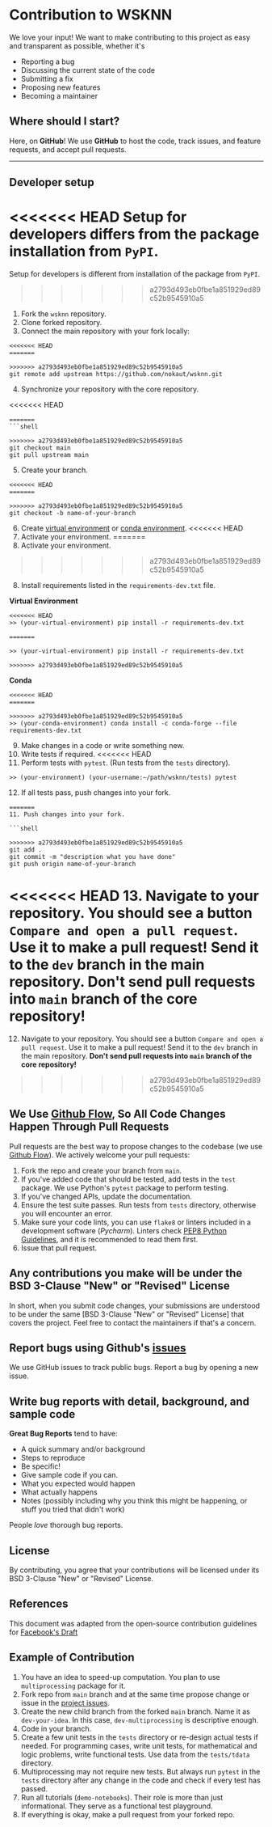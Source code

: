 # Contribution to WSKNN

We love your input! We want to make contributing to this project as easy and transparent as possible, whether it's

* Reporting a bug
* Discussing the current state of the code
* Submitting a fix
* Proposing new features
* Becoming a maintainer

## Where should I start?

Here, on **GitHub**! We use **GitHub** to host the code, track issues, and feature requests, and accept pull requests.

---

## Developer setup

<<<<<<< HEAD
Setup for developers differs from the package installation from `PyPI`.
=======
Setup for developers is different from installation of the package from `PyPI`. 
>>>>>>> a2793d493eb0fbe1a851929ed89c52b9545910a5

1. Fork the `wsknn` repository.
2. Clone forked repository.
3. Connect the main repository with your fork locally:

```shell
<<<<<<< HEAD
=======

>>>>>>> a2793d493eb0fbe1a851929ed89c52b9545910a5
git remote add upstream https://github.com/nokaut/wsknn.git

```

4. Synchronize your repository with the core repository.

<<<<<<< HEAD

```shell
=======
```shell

>>>>>>> a2793d493eb0fbe1a851929ed89c52b9545910a5
git checkout main
git pull upstream main

```

5. Create your branch.

```shell
<<<<<<< HEAD
=======

>>>>>>> a2793d493eb0fbe1a851929ed89c52b9545910a5
git checkout -b name-of-your-branch

```

6. Create [virtual environment](https://docs.python.org/3/library/venv.htmlc) or [conda environment](https://docs.conda.io/projects/conda/en/latest/user-guide/tasks/manage-environments.html#creating-an-environment-with-commands).
<<<<<<< HEAD
7. Activate your environment.
=======
7. Activate your environment. 
>>>>>>> a2793d493eb0fbe1a851929ed89c52b9545910a5
8. Install requirements listed in the `requirements-dev.txt` file.

**Virtual Environment**

```shell
<<<<<<< HEAD
>> (your-virtual-environment) pip install -r requirements-dev.txt
         
=======

>> (your-virtual-environment) pip install -r requirements-dev.txt

>>>>>>> a2793d493eb0fbe1a851929ed89c52b9545910a5
```

**Conda**

```shell
<<<<<<< HEAD
=======

>>>>>>> a2793d493eb0fbe1a851929ed89c52b9545910a5
>> (your-conda-environment) conda install -c conda-forge --file requirements-dev.txt

```

9. Make changes in a code or write something new.
10. Write tests if required.
<<<<<<< HEAD
11. Perform tests with `pytest`. (Run tests from the `tests` directory).

```shell
>> (your-environment) (your-username:~/path/wsknn/tests) pytest

```

12. If all tests pass, push changes into your fork.

```shell
=======
11. Push changes into your fork.

```shell

>>>>>>> a2793d493eb0fbe1a851929ed89c52b9545910a5
git add .
git commit -m "description what you have done"
git push origin name-of-your-branch

```

<<<<<<< HEAD
13. Navigate to your repository. You should see a button `Compare and open a pull request`. Use it to make a pull request! Send it to the `dev` branch in the main repository. **Don't send pull requests into `main` branch of the core repository!**
=======
12. Navigate to your repository. You should see a button `Compare and open a pull request`. Use it to make a pull request! Send it to the `dev` branch in the main repository. **Don't send pull requests into `main` branch of the core repository!**
>>>>>>> a2793d493eb0fbe1a851929ed89c52b9545910a5

## We Use [Github Flow](https://guides.github.com/introduction/flow/index.html), So All Code Changes Happen Through Pull Requests
Pull requests are the best way to propose changes to the codebase (we use [Github Flow](https://guides.github.com/introduction/flow/index.html)). We actively welcome your pull requests:

1. Fork the repo and create your branch from `main`.
2. If you've added code that should be tested, add tests in the `test` package. We use Python's `pytest` package to perform testing.
3. If you've changed APIs, update the documentation.
4. Ensure the test suite passes. Run tests from `tests` directory, otherwise you will encounter an error.
5. Make sure your code lints, you can use `flake8` or linters included in a development software (*Pycharm*). Linters check [PEP8 Python Guidelines](https://www.python.org/dev/peps/pep-0008/), and it is recommended to read them first.
6. Issue that pull request.

## Any contributions you make will be under the BSD 3-Clause "New" or "Revised" License
In short, when you submit code changes, your submissions are understood to be under the same [BSD 3-Clause "New" or "Revised" License] that covers the project. Feel free to contact the maintainers if that's a concern.

## Report bugs using Github's [issues](https://github.com/nokaut/wsknn/issues)
We use GitHub issues to track public bugs. Report a bug by opening a new issue.

## Write bug reports with detail, background, and sample code

**Great Bug Reports** tend to have:

- A quick summary and/or background
- Steps to reproduce
- Be specific!
- Give sample code if you can.
- What you expected would happen
- What actually happens
- Notes (possibly including why you think this might be happening, or stuff you tried that didn't work)

People *love* thorough bug reports.

## License
By contributing, you agree that your contributions will be licensed under its BSD 3-Clause "New" or "Revised" License.

## References
This document was adapted from the open-source contribution guidelines for [Facebook's Draft](https://github.com/facebook/draft-js/blob/a9316a723f9e918afde44dea68b5f9f39b7d9b00/CONTRIBUTING.md)

## Example of Contribution

1. You have an idea to speed-up computation. You plan to use `multiprocessing` package for it.
2. Fork repo from `main` branch and at the same time propose change or issue in the [project issues](https://github.com/nokaut/wsknn/issues).
3. Create the new child branch from the forked `main` branch. Name it as `dev-your-idea`. In this case, `dev-multiprocessing` is descriptive enough.
4. Code in your branch.
5. Create a few unit tests in the `tests` directory or re-design actual tests if needed. For programming cases, write unit tests, for mathematical and logic problems, write functional tests. Use data from the `tests/tdata` directory.
6. Multiprocessing may not require new tests. But always run `pytest` in the `tests` directory after any change in the code and check if every test has passed.
7. Run all tutorials (`demo-notebooks`). Their role is more than just informational. They serve as a functional test playground.
8. If everything is okay, make a pull request from your forked repo.